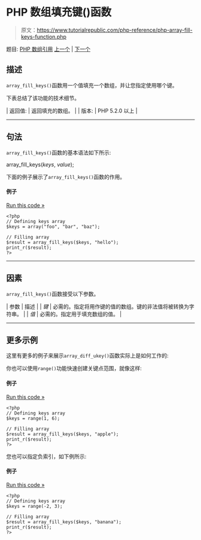 # PHP 数组填充键()函数

> 原文：<https://www.tutorialrepublic.com/php-reference/php-array-fill-keys-function.php>

题目: [PHP 数组引用](php-array-functions.php) [上一个](php-array-fill-function.php) | [下一个](php-array-filter-function.php)

## 描述

`array_fill_keys()`函数用一个值填充一个数组，并让您指定使用哪个键。

下表总结了该功能的技术细节。

| 返回值: | 返回填充的数组。 |
| 版本: | PHP 5.2.0 以上 |

* * *

## 句法

`array_fill_keys()`函数的基本语法如下所示:

array_fill_keys(*keys*, *value*);

下面的例子展示了`array_fill_keys()`函数的作用。

#### 例子

[Run this code »](../codelab.php?topic=php&file=fill-an-array-with-values-specifying-keys "Run this code to view the output")

```
<?php
// Defining keys array
$keys = array("foo", "bar", "baz");

// Filling array
$result = array_fill_keys($keys, "hello");
print_r($result);
?>
```

* * *

## 因素

`array_fill_keys()`函数接受以下参数。

| 参数 | 描述 |
| *键* | 必需的。指定将用作键的值的数组。键的非法值将被转换为字符串。 |
| *值* | 必需的。指定用于填充数组的值。 |

* * *

## 更多示例

这里有更多的例子来展示`array_diff_ukey()`函数实际上是如何工作的:

你也可以使用`range()`功能快速创建关键点范围，就像这样:

#### 例子

[Run this code »](../codelab.php?topic=php&file=create-a-range-of-keys "Run this code to view the output")

```
<?php
// Defining keys array
$keys = range(1, 6);

// Filling array
$result = array_fill_keys($keys, "apple");
print_r($result);
?>
```

您也可以指定负索引，如下例所示:

#### 例子

[Run this code »](../codelab.php?topic=php&file=create-a-negative-range-of-indices "Run this code to view the output")

```
<?php
// Defining keys array
$keys = range(-2, 3);

// Filling array
$result = array_fill_keys($keys, "banana");
print_r($result);
?>
```